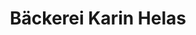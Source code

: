 ---
title: "Bäckerei Karin Helas"
url: /doberschau-gaussig/baeckerei-karin-helas/
shop: Bäckerei
---